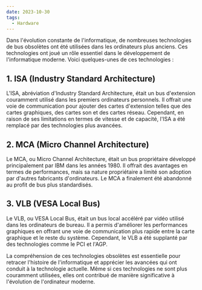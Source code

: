 ```yaml
---
date: 2023-10-30
tags:
  - Hardware
---
```


Dans l'évolution constante de l'informatique, de nombreuses technologies de bus obsolètes ont été utilisées dans les ordinateurs plus anciens. Ces technologies ont joué un rôle essentiel dans le développement de l'informatique moderne. Voici quelques-unes de ces technologies :

## **1. ISA (Industry Standard Architecture)**

L'ISA, abréviation d'Industry Standard Architecture, était un bus d'extension couramment utilisé dans les premiers ordinateurs personnels. Il offrait une voie de communication pour ajouter des cartes d'extension telles que des cartes graphiques, des cartes son et des cartes réseau. Cependant, en raison de ses limitations en termes de vitesse et de capacité, l'ISA a été remplacé par des technologies plus avancées.

## **2. MCA (Micro Channel Architecture)**

Le MCA, ou Micro Channel Architecture, était un bus propriétaire développé principalement par IBM dans les années 1980. Il offrait des avantages en termes de performances, mais sa nature propriétaire a limité son adoption par d'autres fabricants d'ordinateurs. Le MCA a finalement été abandonné au profit de bus plus standardisés.

## **3. VLB (VESA Local Bus)**

Le VLB, ou VESA Local Bus, était un bus local accéléré par vidéo utilisé dans les ordinateurs de bureau. Il a permis d'améliorer les performances graphiques en offrant une voie de communication plus rapide entre la carte graphique et le reste du système. Cependant, le VLB a été supplanté par des technologies comme le PCI et l'AGP.

La compréhension de ces technologies obsolètes est essentielle pour retracer l'histoire de l'informatique et apprécier les avancées qui ont conduit à la technologie actuelle. Même si ces technologies ne sont plus couramment utilisées, elles ont contribué de manière significative à l'évolution de l'ordinateur moderne.

